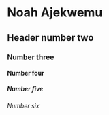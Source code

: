 # Noah Ajekwemu
## Header number two
### Number three
#### Number four
##### Number five
###### Number six
